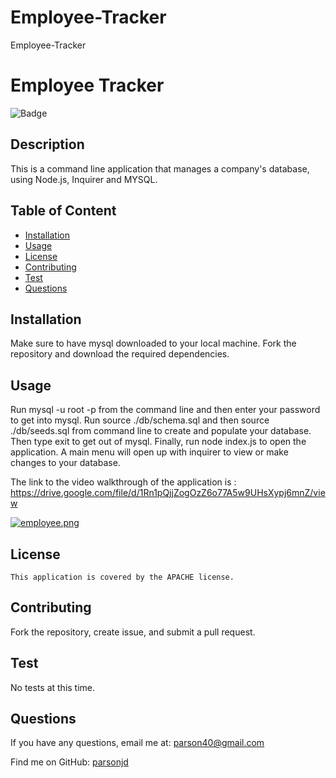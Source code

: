 # Employee-Tracker
Employee-Tracker
# Employee Tracker
  ![Badge](https://img.shields.io/badge/License-APACHE-blue.svg)
  ## Description
  This is a command line application that manages a company's database, using Node.js, Inquirer and MYSQL.
## Table of Content
- [Installation](#installation)
- [Usage](#usage)
- [License](./LICENSE-APACHE.md)
- [Contributing](#contributing)
- [Test](#Test)
- [Questions](#questions)
## Installation
  Make sure to have mysql downloaded to your local machine. Fork the repository and download the required dependencies. 
## Usage
  Run mysql -u root -p from the command line and then enter your password to get into mysql.  Run source ./db/schema.sql and then source ./db/seeds.sql from command line to create and populate your database.  Then type exit to get out of mysql.  Finally, run node index.js to open the application. A main menu will open up with inquirer to view or make changes to your database.
  
  The link to the video walkthrough of the application is : https://drive.google.com/file/d/1Rn1pQjjZogOzZ6o77A5w9UHsXypj6mnZ/view
  
  [![employee.png](https://i.postimg.cc/YCxkyh4F/employee.png)](https://postimg.cc/bZdKZY9Y)
## License
    This application is covered by the APACHE license.
## Contributing
  Fork the repository, create issue, and submit a pull request.
## Test
  No tests at this time.
## Questions
If you have any questions, email me at: parson40@gmail.com 
  
  Find me on GitHub: [parsonjd](https://github.com/parsonjd)
